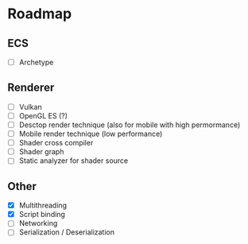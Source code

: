 # Roadmap

## ECS
- [ ] Archetype

## Renderer
- [ ] Vulkan
- [ ] OpenGL ES (?)
- [ ] Desctop render technique (also for mobile with high permormance)
- [ ] Mobile render technique (low performance)
- [ ] Shader cross compiler
- [ ] Shader graph
- [ ] Static analyzer for shader source

## Other
- [x] Multithreading
- [x] Script binding
- [ ] Networking
- [ ] Serialization / Deserialization
